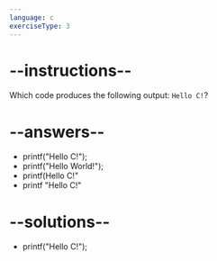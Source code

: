 ```yaml
---
language: c
exerciseType: 3
---
```


# --instructions--

Which code produces the following output: `Hello C!`?

# --answers--

- printf("Hello C!");
- printf("Hello World!");
- printf(Hello C!"
- printf "Hello C!"

# --solutions--

- printf("Hello C!");
